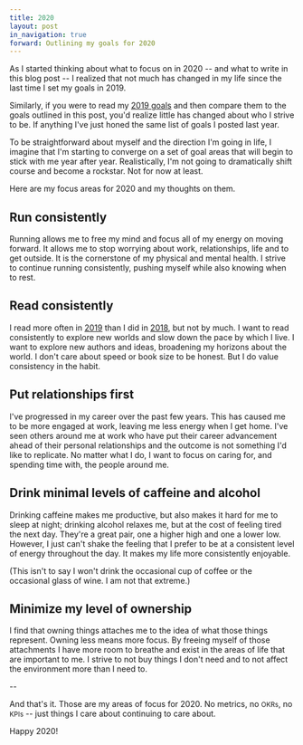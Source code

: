 ```yaml
---
title: 2020
layout: post
in_navigation: true
forward: Outlining my goals for 2020
---
```


As I started thinking about what to focus on in 2020 -- and what to write in this blog post -- I realized that not much has changed in my life since the last time I set my goals in 2019.

Similarly, if you were to read my <a href='/posts/15'>2019 goals</a> and then compare them to the goals outlined in this post, you'd realize little has changed about who I strive to be. If anything I've just honed the same list of goals I posted last year.

To be straightforward about myself and the direction I'm going in life, I imagine that I'm starting to converge on a set of goal areas that will begin to stick with me year after year. Realistically, I'm not going to dramatically shift course and become a rockstar. Not for now at least.

Here are my focus areas for 2020 and my thoughts on them.

## Run consistently

Running allows me to free my mind and focus all of my energy on moving forward. It allows me to stop worrying about work, relationships, life and to get outside. It is the cornerstone of my physical and mental health. I strive to continue running consistently, pushing myself while also knowing when to rest. 

## Read consistently

I read more often in <a href='https://www.goodreads.com/user/year_in_books/2019/47386886'>2019</a> than I did in <a href='https://www.goodreads.com/user/year_in_books/2018/47386886'>2018</a>, but not by much. I want to read consistently to explore new worlds and slow down the pace by which I live. I want to explore new authors and ideas, broadening my horizons about the world. I don't care about speed or book size to be honest. But I do value consistency in the habit.

## Put relationships first

I've progressed in my career over the past few years. This has caused me to be more engaged at work, leaving me less energy when I get home. I've seen others around me at work who have put their career advancement ahead of their personal relationships and the outcome is not something I'd like to replicate. No matter what I do, I want to focus on caring for, and spending time with, the people around me.

## Drink minimal levels of caffeine and alcohol

Drinking caffeine makes me productive, but also makes it hard for me to sleep at night; drinking alcohol relaxes me, but at the cost of feeling tired the next day. They're a great pair, one a higher high and one a lower low. However, I just can't shake the feeling that I prefer to be at a consistent level of energy throughout the day. It makes my life more consistently enjoyable. 

(This isn't to say I won't drink the occasional cup of coffee or the occasional glass of wine. I am not that extreme.)

## Minimize my level of ownership

I find that owning things attaches me to the idea of what those things represent. Owning less means more focus. By freeing myself of those attachments I have more room to breathe and exist in the areas of life that are important to me. I strive to not buy things I don't need and to not affect the environment more than I need to.

--

And that's it. Those are my areas of focus for 2020. No metrics, no <small>OKRs</small>, no <small>KPIs</small> -- just things I care about continuing to care about.

Happy 2020!